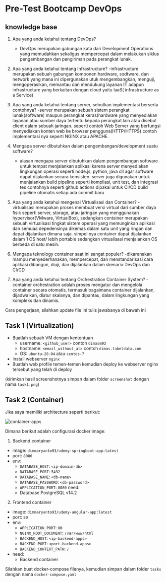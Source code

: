 # Pre-Test Bootcamp DevOps

## knowledge base

1. Apa yang anda ketahui tentang DevOps?
   - DevOps merupakan gabungan kata dari Development Operations yang memudahkan sekaligus mempercepat dalam melakukan siklus pengembangan dan pengiriman pada perangkat lunak.
2. Apa yang anda ketahui tentang Infrastructure?
   -infrastructure merupakan sebuah gabungan komponen hardware, sodtware, dan network yang mana ini dipergunakan utuk mengembangkan, menguji, mengoperasikan, memantau dan mendukung layanan IT adapun infrastructure yang berkaitan dengan cloud yaitu IaaS( infrastructure as a Service)
   
3. Apa yang anda ketahui tentang server, sebutkan implementasi berserta contohnya?
   -server merupakan sebuah sistem perangkat lunak(software) maupun perangkat keras(hardware yang menyediakan layanan atau sumber daya tertentu kepada perangkat lain atau disebut client dalam sebuah jaringan. seperti contoh Web Server yang berfungsi menyediakan konten web ke browser pengguna(HTTP/HTTPS) contoh implementasi nya seperti NGINX atau APACHE.
   
4. Mengapa server dibutuhkan dalam pengembangan/development suatu software?
   - alasan mengapa server dibutuhkan dalam pengembangan software untuk tempat menjalankan aplikasi karena server menyediakan lingkungan operasi seperti node.js, python, java dll agar software dapat dijalankan secara konsisten. server juga digunakan untuk menjalankan build pipeline seperti kompilasi, unit test, dan integrasi tes contohnya seperti github actions dipakai untuk CI/CD build pipeline otomatis setiap ada commit baru
     
5. Apa yang anda ketahui mengenai Virtualisasi dan Container?
   -virtualisasi merupakan proses membuat versi virtual dari sumber daya fisik seperti server, storage, atau jaringan yang menggunakan hypervisor(VMware, VirtualBox), sedangkan container merupakan sebuah virtualisasi tingkat sistem operasi yang memunginkan aplikasi dan semuaa depedensinya dikemas dalam satu unit yang ringan dan dapat dijalankan dimana saja. simpel nya container dapat dijalankan dalam 1 OS host/ lebih portable sedangkan virtualisasi menjalankan OS berbeda di satu mesin.
   
6. Mengapa teknology container saat ini sangat populer?
   -dikarenakan mampu menyederhanakan, mempercepat, dan menstandarisasi cara aplikasi dibangun, diuji, dan dijalankan dalam skenario DevOps dan CI/CD
7. Apa yang anda ketahui tentang Orchestration Container System?
   -container orchestration adalah proses mengatur dan mengelola container secara otomatis, termasuk bagaimana container dijalankan, dijadwalkan, diatur skalanya, dan dipantau, dalam lingkungan yang kompleks dan dinamis.

Cara pengerjaan, silahkan update file ini tulis jawabanya di bawah ini

## Task 1 (Virtualization)

- Buatlah sebuah VM dengan kententuan
  - username: `<github_user>` contoh `dimasm93`
  - hostname: `<email_without_at>` contoh `dimas.tabeldata.com`
  - OS: `ubuntu-20.04` atau `centos-7`
- Install webserver `nginx`
- Buatlah web profile temen-temen kemudian deploy ke webserver nginx tersebut yang telah di deploy
  
(kirimkan hasil screenshotnya simpan dalam folder `screenshot` dengan nama `task1.png`)

## Task 2 (Container)

Jika saya memiliki architecture seperti berikut:

![container-apps](docs/images/01-container.png)

Dimana berikut adalah configurasi docker image:

1. Backend container
  - image: `dimmaryanto93/udemy-springboot-app:latest`
  - port: `8080`
  - env: 
    - `DATABASE_HOST`: `<ip-domain-db>`
    - `DATABASE_PORT`: `5432` 
    - `DATABASE_NAME`: `<db-name>`
    - `DATABASE_PASSWORD`: `<db-password>`
    - `APPLICATION_PORT`: `8080`
  need:
    - Database PostgreSQL v14.2
2. Frontend container
  - image: `dimmaryanto93/udemy-angular-app:latest`
  - port: `80`
  - env:
    - `APPLICATION_PORT`: `80`
    - `NGINX_ROOT_DOCUMENT`: `/var/www/html`
    - `BACKEND_HOST`: `<ip-backend-apps>`
    - `BACKEND_PORT`: `<port-backend-apps>`
    - `BACKEND_CONTEXT_PATH`: `/`
  - need:
    - Backend container

Silahkan buat docker-compose filenya, kemudian simpan dalam folder `tasks` dengan nama `docker-compose.yaml`

